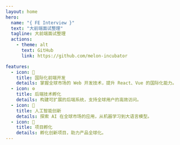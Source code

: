 ```yaml
---
layout: home
hero:
  name: "{ FE Interview }"
  text: "大前端面试整理"
  tagline: 大前端面试整理
  actions:
    - theme: alt
      text: GitHub
      link: https://github.com/melon-incubator

features:
  - icon: 🚀
    title: 国际化前端开发
    details: 掌握全球市场的 Web 开发技术，提升 React、Vue 的国际化能力。
  - icon: ⚙️
    title: 后端技术孵化
    details: 构建可扩展的后端系统，支持全球用户的高效访问。
  - icon: 🤖
    title: 人工智能创新
    details: 探索 AI 在全球市场的应用，从机器学习到大语言模型。
  - icon: 🌱
    title: 项目孵化
    details: 孵化创新项目，助力产品全球化。
---
```


<style>
:root {
  --vp-home-hero-name-color: transparent;
  --vp-home-hero-name-background: -webkit-linear-gradient(120deg, #00ff9d, #00b8ff);
  --vp-home-hero-image-background-image: linear-gradient(-45deg, #00ff9d60 30%, #00b8ff60 70%);
  --vp-home-hero-image-filter: blur(72px);
  --vp-c-brand: #00ff9d;
  --vp-c-brand-light: #00b8ff;
  --vp-button-brand-bg: #00ff9d;
  --vp-button-brand-hover-bg: #00b8ff;
}

.VPHero .name {
  font-family: 'Courier New', monospace;
  letter-spacing: -2px;
  font-weight: 800;
}

.VPHero .text {
  font-family: 'Courier New', monospace;
  letter-spacing: -1px;
  font-weight: 600;
}

.VPFeature .icon {
  background: linear-gradient(120deg, #00ff9d20, #00b8ff20);
  border-radius: 6px;
  padding: 10px;
}

@media (min-width: 640px) {
  :root {
    --vp-home-hero-image-filter: blur(56px);
  }
}

@media (min-width: 960px) {
  :root {
    --vp-home-hero-image-filter: blur(72px);
  }
}
</style>
